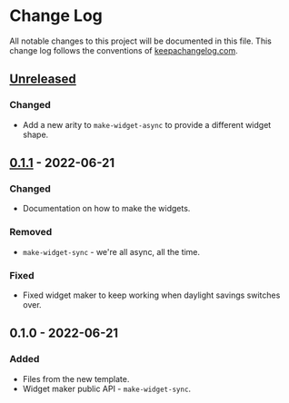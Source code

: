 # Change Log
All notable changes to this project will be documented in this file. This change log follows the conventions of [keepachangelog.com](http://keepachangelog.com/).

## [Unreleased]
### Changed
- Add a new arity to `make-widget-async` to provide a different widget shape.

## [0.1.1] - 2022-06-21
### Changed
- Documentation on how to make the widgets.

### Removed
- `make-widget-sync` - we're all async, all the time.

### Fixed
- Fixed widget maker to keep working when daylight savings switches over.

## 0.1.0 - 2022-06-21
### Added
- Files from the new template.
- Widget maker public API - `make-widget-sync`.

[Unreleased]: https://github.com/your-name/store/compare/0.1.1...HEAD
[0.1.1]: https://github.com/your-name/store/compare/0.1.0...0.1.1
